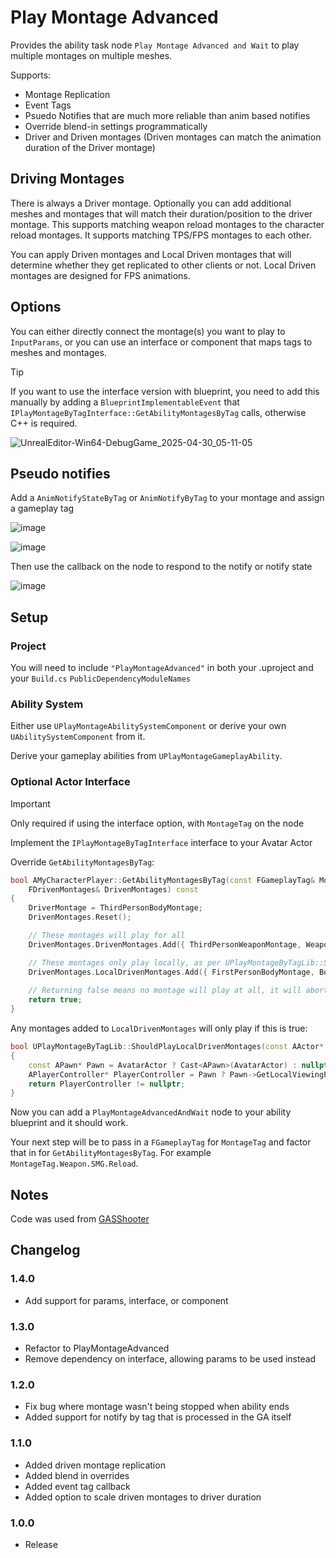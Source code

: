 # Play Montage Advanced

Provides the ability task node `Play Montage Advanced and Wait` to play multiple montages on multiple meshes.

Supports:
 * Montage Replication
 * Event Tags
 * Psuedo Notifies that are much more reliable than anim based notifies
 * Override blend-in settings programmatically
 * Driver and Driven montages (Driven montages can match the animation duration of the Driver montage)

## Driving Montages

There is always a Driver montage. Optionally you can add additional meshes and montages that will match their duration/position to the driver montage. This supports matching weapon reload montages to the character reload montages. It supports matching TPS/FPS montages to each other.

You can apply Driven montages and Local Driven montages that will determine whether they get replicated to other clients or not. Local Driven montages are designed for FPS animations.

## Options

You can either directly connect the montage(s) you want to play to `InputParams`, or you can use an interface or component that maps tags to meshes and montages.

> [!TIP]
> If you want to use the interface version with blueprint, you need to add this manually by adding a `BlueprintImplementableEvent` that `IPlayMontageByTagInterface::GetAbilityMontagesByTag` calls, otherwise C++ is required.

![UnrealEditor-Win64-DebugGame_2025-04-30_05-11-05](https://github.com/user-attachments/assets/20ab9007-2963-4729-92b6-8b6ced9d288c)

## Pseudo notifies

Add a `AnimNotifyStateByTag` or `AnimNotifyByTag` to your montage and assign a gameplay tag

![image](https://github.com/user-attachments/assets/577a6180-a648-42d5-a659-94a9f389a0c7)

![image](https://github.com/user-attachments/assets/a7746292-171a-4958-9f87-92b5d9a0cefc)

Then use the callback on the node to respond to the notify or notify state

![image](https://github.com/user-attachments/assets/f13fa2fb-fc70-4797-9f29-ac0c1031d4dc)


## Setup

### Project

You will need to include `"PlayMontageAdvanced"` in both your .uproject and your `Build.cs` `PublicDependencyModuleNames`


### Ability System

Either use `UPlayMontageAbilitySystemComponent` or derive your own `UAbilitySystemComponent` from it.

Derive your gameplay abilities from `UPlayMontageGameplayAbility`.

### Optional Actor Interface

> [!IMPORTANT]
> Only required if using the interface option, with `MontageTag` on the node

Implement the `IPlayMontageByTagInterface` interface to your Avatar Actor

Override `GetAbilityMontagesByTag`:

```cpp
bool AMyCharacterPlayer::GetAbilityMontagesByTag(const FGameplayTag& MontageTag, UAnimMontage*& DriverMontage,
	FDrivenMontages& DrivenMontages) const
{
	DriverMontage = ThirdPersonBodyMontage;
	DrivenMontages.Reset();

	// These montages will play for all
	DrivenMontages.DrivenMontages.Add({ ThirdPersonWeaponMontage, WeaponMeshTP });

	// These montages only play locally, as per UPlayMontageByTagLib::ShouldPlayLocalDrivenMontages()
	DrivenMontages.LocalDrivenMontages.Add({ FirstPersonBodyMontage, BodyMeshFP }, { FirstPersonWeaponMontage, WeaponMeshFP });
	
	// Returning false means no montage will play at all, it will abort
	return true;
}
```

Any montages added to `LocalDrivenMontages` will only play if this is true:

```cpp
bool UPlayMontageByTagLib::ShouldPlayLocalDrivenMontages(const AActor* AvatarActor)
{
	const APawn* Pawn = AvatarActor ? Cast<APawn>(AvatarActor) : nullptr;
	APlayerController* PlayerController = Pawn ? Pawn->GetLocalViewingPlayerController() : nullptr;
	return PlayerController != nullptr;
}
```

Now you can add a `PlayMontageAdvancedAndWait` node to your ability blueprint and it should work.

Your next step will be to pass in a `FGameplayTag` for `MontageTag` and factor that in for `GetAbilityMontagesByTag`. For example `MontageTag.Weapon.SMG.Reload`.

## Notes
Code was used from [GASShooter](https://github.com/tranek/GASShooter/)

## Changelog

### 1.4.0
* Add support for params, interface, or component

### 1.3.0
* Refactor to PlayMontageAdvanced
* Remove dependency on interface, allowing params to be used instead

### 1.2.0
* Fix bug where montage wasn't being stopped when ability ends
* Added support for notify by tag that is processed in the GA itself

### 1.1.0
* Added driven montage replication
* Added blend in overrides
* Added event tag callback
* Added option to scale driven montages to driver duration

### 1.0.0
* Release
